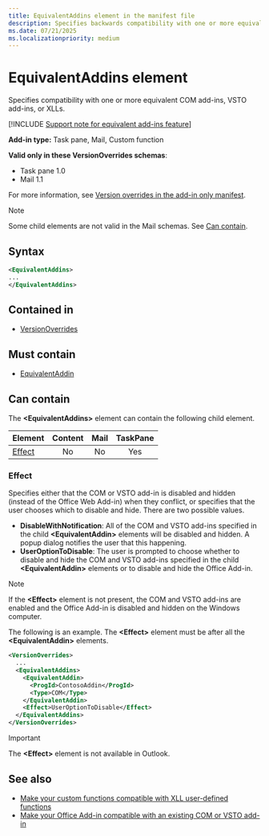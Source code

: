 ```yaml
---
title: EquivalentAddins element in the manifest file
description: Specifies backwards compatibility with one or more equivalent COM or VSTO add-ins or XLLs.
ms.date: 07/21/2025
ms.localizationpriority: medium
---
```


# EquivalentAddins element

Specifies compatibility with one or more equivalent COM add-ins, VSTO add-ins, or XLLs.

[!INCLUDE [Support note for equivalent add-ins feature](../includes/equivalent-add-in-support-note.md)]

**Add-in type:** Task pane, Mail, Custom function

**Valid only in these VersionOverrides schemas**:

- Task pane 1.0
- Mail 1.1

For more information, see [Version overrides in the add-in only manifest](/office/dev/add-ins/develop/xml-manifest-overview#version-overrides-in-the-manifest).

> [!NOTE]
> Some child elements are not valid in the Mail schemas. See [Can contain](#can-contain).

## Syntax

```XML
<EquivalentAddins>
...  
</EquivalentAddins>  
```

## Contained in

- [VersionOverrides](versionoverrides.md)

## Must contain

- [EquivalentAddin](equivalentaddin.md)

## Can contain

The **\<EquivalentAddins\>** element can contain the following child element.

|Element|Content|Mail|TaskPane|
|:-----|:-----:|:-----:|:-----:|
|[Effect](#effect)|No|No|Yes|

### Effect

Specifies either that the COM or VSTO add-in is disabled and hidden (instead of the Office Web Add-in) when they conflict, or specifies that the user chooses which to disable and hide. There are two possible values.

- **DisableWithNotification**: All of the COM and VSTO add-ins specified in the child **\<EquivalentAddin\>** elements will be disabled and hidden. A popup dialog notifies the user that this happening.
- **UserOptionToDisable**: The user is prompted to choose whether to disable and hide the COM and VSTO add-ins specified in the child **\<EquivalentAddin\>** elements or to disable and hide the Office Add-in.

> [!NOTE]
> If the **\<Effect\>** element is not present, the COM and VSTO add-ins are enabled and the Office Add-in is disabled and hidden on the Windows computer.

The following is an example. The **\<Effect\>** element must be after all the **\<EquivalentAddin\>** elements.

```xml
<VersionOverrides>
  ...
  <EquivalentAddins>
    <EquivalentAddin>
      <ProgId>ContosoAddin</ProgId>
      <Type>COM</Type>
    </EquivalentAddin>
    <Effect>UserOptionToDisable</Effect>
  </EquivalentAddins>
</VersionOverrides>
```

> [!IMPORTANT]
> The **\<Effect\>** element is not available in Outlook.

## See also

- [Make your custom functions compatible with XLL user-defined functions](/office/dev/add-ins/excel/make-custom-functions-compatible-with-xll-udf)
- [Make your Office Add-in compatible with an existing COM or VSTO add-in](/office/dev/add-ins/develop/make-office-add-in-compatible-with-existing-com-add-in)